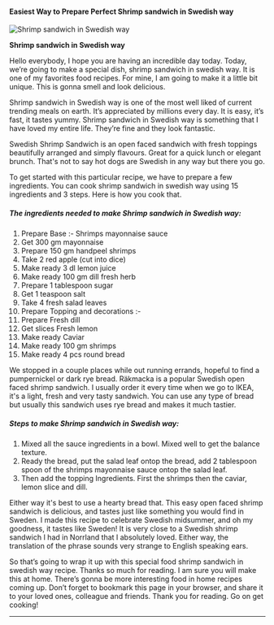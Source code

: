             

#### Easiest Way to Prepare Perfect Shrimp sandwich in Swedish way

![Shrimp sandwich in Swedish way](https://img-global.cpcdn.com/recipes/8c40e952d6b28899/751x532cq70/shrimp-sandwich-in-swedish-way-recipe-main-photo.jpg)

**Shrimp sandwich in Swedish way**

Hello everybody, I hope you are having an incredible day today. Today, we’re going to make a special dish, shrimp sandwich in swedish way. It is one of my favorites food recipes. For mine, I am going to make it a little bit unique. This is gonna smell and look delicious.

Shrimp sandwich in Swedish way is one of the most well liked of current trending meals on earth. It’s appreciated by millions every day. It is easy, it’s fast, it tastes yummy. Shrimp sandwich in Swedish way is something that I have loved my entire life. They’re fine and they look fantastic.

Swedish Shrimp Sandwich is an open faced sandwich with fresh toppings beautifully arranged and simply flavours. Great for a quick lunch or elegant brunch. That's not to say hot dogs are Swedish in any way but there you go.

To get started with this particular recipe, we have to prepare a few ingredients. You can cook shrimp sandwich in swedish way using 15 ingredients and 3 steps. Here is how you cook that.

##### The ingredients needed to make Shrimp sandwich in Swedish way:

1.  Prepare Base :- Shrimps mayonnaise sauce
2.  Get 300 gm mayonnaise
3.  Prepare 150 gm handpeel shrimps
4.  Take 2 red apple (cut into dice)
5.  Make ready 3 dl lemon juice
6.  Make ready 100 gm dill fresh herb
7.  Prepare 1 tablespoon sugar
8.  Get 1 teaspoon salt
9.  Take 4 fresh salad leaves
10.  Prepare Topping and decorations :-
11.  Prepare Fresh dill
12.  Get slices Fresh lemon
13.  Make ready Caviar
14.  Make ready 100 gm shrimps
15.  Make ready 4 pcs round bread

We stopped in a couple places while out running errands, hopeful to find a pumpernickel or dark rye bread. Räkmacka is a popular Swedish open faced shrimp sandwich. I usually order it every time when we go to IKEA, it's a light, fresh and very tasty sandwich. You can use any type of bread but usually this sandwich uses rye bread and makes it much tastier.

##### Steps to make Shrimp sandwich in Swedish way:

1.  Mixed all the sauce ingredients in a bowl. Mixed well to get the balance texture.
2.  Ready the bread, put the salad leaf ontop the bread, add 2 tablespoon spoon of the shrimps mayonnaise sauce ontop the salad leaf.
3.  Then add the topping Ingredients. First the shrimps then the caviar, lemon slice and dill.

Either way it's best to use a hearty bread that. This easy open faced shrimp sandwich is delicious, and tastes just like something you would find in Sweden. I made this recipe to celebrate Swedish midsummer, and oh my goodness, it tastes like Sweden! It is very close to a Swedish shrimp sandwich I had in Norrland that I absolutely loved. Either way, the translation of the phrase sounds very strange to English speaking ears.

So that’s going to wrap it up with this special food shrimp sandwich in swedish way recipe. Thanks so much for reading. I am sure you will make this at home. There’s gonna be more interesting food in home recipes coming up. Don’t forget to bookmark this page in your browser, and share it to your loved ones, colleague and friends. Thank you for reading. Go on get cooking!

* * *